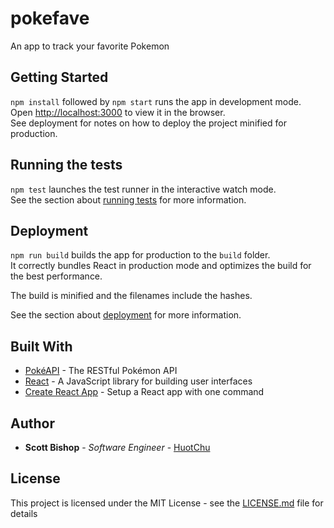 # pokefave

An app to track your favorite Pokemon


## Getting Started

`npm install` followed by `npm start` runs the app in development mode.<br>
Open [http://localhost:3000](http://localhost:3000) to view it in the browser.<br>
See deployment for notes on how to deploy the project minified for production.


## Running the tests

`npm test` launches the test runner in the interactive watch mode.<br>
See the section about [running tests](https://facebook.github.io/create-react-app/docs/running-tests) for more information.


## Deployment

`npm run build` builds the app for production to the `build` folder.<br>
It correctly bundles React in production mode and optimizes the build for the best performance.

The build is minified and the filenames include the hashes.<br>

See the section about [deployment](https://facebook.github.io/create-react-app/docs/deployment) for more information.


## Built With

* [PokéAPI](https://pokeapi.co/) - The RESTful Pokémon API
* [React](https://reactjs.org/) - A JavaScript library for building user interfaces
* [Create React App](https://github.com/facebook/create-react-app) - Setup a React app with one command


## Author

* **Scott Bishop** - *Software Engineer* - [HuotChu](https://github.com/HuotChu)


## License

This project is licensed under the MIT License - see the [LICENSE.md](LICENSE.md) file for details

